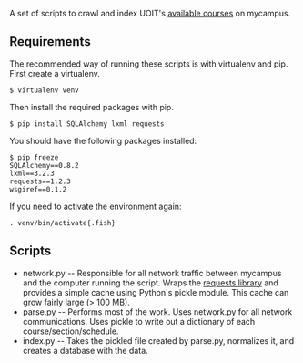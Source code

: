 A set of scripts to crawl and index UOIT's [available courses](http://uoit.ca/mycampus/avail_courses.html) on mycampus.

## Requirements

The recommended way of running these scripts is with virtualenv and pip.  First create a virtualenv.

    $ virtualenv venv

Then install the required packages with pip.

    $ pip install SQLAlchemy lxml requests

You should have the following packages installed:

    $ pip freeze
    SQLAlchemy==0.8.2
    lxml==3.2.3
    requests==1.2.3
    wsgiref==0.1.2

If you need to activate the environment again:

    . venv/bin/activate{.fish}

## Scripts

* network.py -- Responsible for all network traffic between mycampus and the computer running the script.  Wraps the [requests library](http://docs.python-requests.org/en/latest/index.html) and provides a simple cache using Python's pickle module.  This cache can grow fairly large (> 100 MB).
* parse.py -- Performs most of the work.  Uses network.py for all network communications.  Uses pickle to write out a dictionary of each course/section/schedule.
* index.py -- Takes the pickled file created by parse.py, normalizes it, and creates a database with the data.

